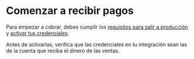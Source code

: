 # Comenzar a recibir pagos

Para empezar a cobrar, debes cumplir los [requisitos para salir a producción](https://www.mercadopago[FAKER][URL][DOMAIN]/developers/es/guides/checkout-api/goto-production) y [activar tus credenciales]([FAKER][CREDENTIALS][URL]).

Antes de activarlas, verifica que las credenciales en tu integración sean las de la cuenta que reciba el dinero de las ventas.<br/>

